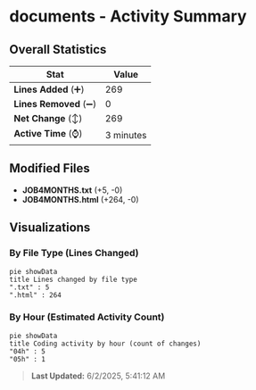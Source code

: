# documents - Activity Summary 

## Overall Statistics

| Stat                   | Value                                                             |
| ---------------------- | ----------------------------------------------------------------- |
| **Lines Added** (➕)   | 269                                          |
| **Lines Removed** (➖) | 0                                        |
| **Net Change** (↕)    | 269                |
| **Active Time** (⌚)   | 3 minutes |


## Modified Files
- **JOB4MONTHS.txt** (+5, -0)
- **JOB4MONTHS.html** (+264, -0)

## Visualizations

### By File Type (Lines Changed)

```mermaid
pie showData
title Lines changed by file type
".txt" : 5
".html" : 264
```

### By Hour (Estimated Activity Count)

```mermaid
pie showData
title Coding activity by hour (count of changes)
"04h" : 5
"05h" : 1
```


> **Last Updated:** 6/2/2025, 5:41:12 AM